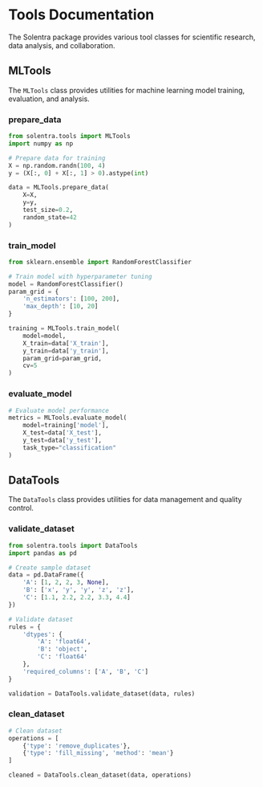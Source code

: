 # Tools Documentation

The Solentra package provides various tool classes for scientific research, data analysis, and collaboration.

## MLTools

The `MLTools` class provides utilities for machine learning model training, evaluation, and analysis.

### prepare_data

```python
from solentra.tools import MLTools
import numpy as np

# Prepare data for training
X = np.random.randn(100, 4)
y = (X[:, 0] + X[:, 1] > 0).astype(int)

data = MLTools.prepare_data(
    X=X,
    y=y,
    test_size=0.2,
    random_state=42
)
```

### train_model

```python
from sklearn.ensemble import RandomForestClassifier

# Train model with hyperparameter tuning
model = RandomForestClassifier()
param_grid = {
    'n_estimators': [100, 200],
    'max_depth': [10, 20]
}

training = MLTools.train_model(
    model=model,
    X_train=data['X_train'],
    y_train=data['y_train'],
    param_grid=param_grid,
    cv=5
)
```

### evaluate_model

```python
# Evaluate model performance
metrics = MLTools.evaluate_model(
    model=training['model'],
    X_test=data['X_test'],
    y_test=data['y_test'],
    task_type="classification"
)
```

## DataTools

The `DataTools` class provides utilities for data management and quality control.

### validate_dataset

```python
from solentra.tools import DataTools
import pandas as pd

# Create sample dataset
data = pd.DataFrame({
    'A': [1, 2, 2, 3, None],
    'B': ['x', 'y', 'y', 'z', 'z'],
    'C': [1.1, 2.2, 2.2, 3.3, 4.4]
})

# Validate dataset
rules = {
    'dtypes': {
        'A': 'float64',
        'B': 'object',
        'C': 'float64'
    },
    'required_columns': ['A', 'B', 'C']
}

validation = DataTools.validate_dataset(data, rules)
```

### clean_dataset

```python
# Clean dataset
operations = [
    {'type': 'remove_duplicates'},
    {'type': 'fill_missing', 'method': 'mean'}
]

cleaned = DataTools.clean_dataset(data, operations)
```
